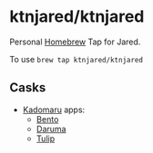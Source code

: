 # ktnjared/ktnjared

Personal [Homebrew](https://brew.sh/) Tap for Jared.

To use
`brew tap ktnjared/ktnjared`

## Casks

- [Kadomaru](https://kadomaru.app/) apps:
    - [Bento](https://kadomaru.app/bento/)
    - [Daruma](https://kadomaru.app/daruma/)
    - [Tulip](https://kadomaru.app/tulip/)
